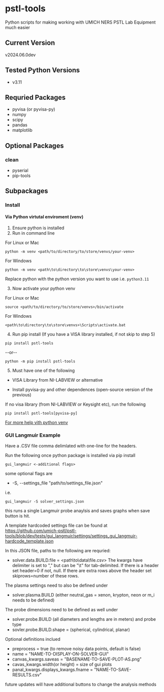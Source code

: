 # pstl-tools
Python scripts for making working with UMICH NERS PSTL Lab Equipment much easier

## Current Version
v2024.06.0dev

## Tested Python Versions
- v3.11

## Requried Packages
- pyvisa (or pyvisa-py)
- numpy
- scipy
- pandas
- matplotlib
## Optional Packages
### clean
- pyserial
- pip-tools

## Subpackages
### Install
#### Via Python virtutal enviroment (venv)
1. Ensure python is installed
2. Run in command line

For Linux or Mac

```
python -m venv <path/to/directory/to/store/venvs/your-venv>
```

For Windows

```
python -m venv <path\to\directory\to\store\venvs\your-venv>
```

Replace python with the python version you want to use i.e. ```python3.11```

3. Now activate your python venv

For Linux or Mac

```
source <path/to/directory/to/store/venvs>/bin/activate
```

For Windows

```
<path\to\directory\to\store\venvs>\Scripts\activate.bat
```

4. Run pip install (If you have a VISA library installed, if not skip to step 5)

```
pip install pstl-tools
```

--or--

```
python -m pip install pstl-tools
```


5. Must have one of the following

- VISA Library from NI-LABVIEW or alternative

- Install pyvisa-py and other dependences (open-source version of the previous)

If no visa library (from NI-LABVIEW or Keysight etc), run the following

```
pip install pstl-tools[pyvisa-py]
```

[For more help vith python venv](https://docs.python.org/3/library/venv.html)

### GUI Langmuir Example
Have a .CSV file comma delimlated with one-line for the headers.

Run the following once python package is installed via pip install

```
gui_langmuir <-additional flags>
```

some optional flags are
  - -S, --settings_file "path/to/settings_file.json"

i.e.
```
gui_langmuir -S solver_settings.json
```

this runs a single Langmuir probe anaylsis and saves graphs when save button is hit.

A template hardcoded settings file can be found at 
https://github.com/umich-pstl/pstl-tools/blob/dev/tests/gui_langmuir/settings/settings_gui_langmuir-hardcode_template.json

In this JSON file, paths to the following are requried:
- solver.data.BUILD.file = <path\to\data\file.csv>
The kwargs have delimiter is set to "," but can be "\t" for tab-delimited. If there is a header set header=0 if not, null. If there are extra rows above the header set skiprows=number of these rows.

The plasma settings need to also be defined under
- solver.plasma.BUILD (either neutral_gas = xenon, krypton, neon or m_i needs to be defined)

The probe dimensions need to be defined as well under 
- solver.probe.BUILD (all diameters and lengths are in meters)
and probe type
- sovler.probe.BUILD.shape = (spherical, cylindrical, planar)

Optional definitions inclued
- preprocess = true (to remove noisy data points, default is false) 
- name = "NAME-TO-DISPLAY-ON-SOLVER-GUI"
- canvas_kwargs.saveas = "BASENAME-TO-SAVE-PLOT-AS.png"
- cavas_kwargs.width(or height) = size of gui plots
- panal_kwargs.displays_kwargs.fname = "NAME-TO-SAVE-RESULTS.csv"


future updates will have additional buttons to change the analysis methods
